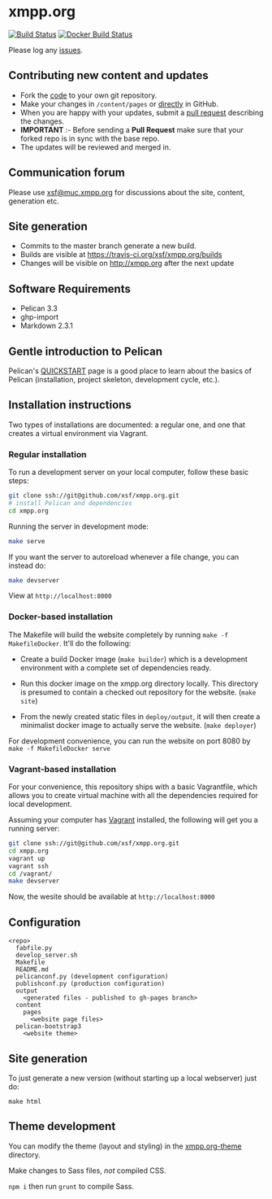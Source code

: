 xmpp.org
========
[![Build Status](https://travis-ci.org/xsf/xmpp.org.png?branch=master)](https://travis-ci.org/xsf/xmpp.org)
[![Docker Build Status](https://img.shields.io/docker/build/xmppxsf/xmpp.org.svg)](https://hub.docker.com/r/xmppxsf/xmpp.org/builds/)

Please log any [issues](https://github.com/xsf/xmpp.org/issues/new).

Contributing new content and updates
------------------------------------
 
* Fork the [code](https://github.com/xsf/xmpp.org/fork) to your own git repository.
* Make your changes in `/content/pages` or [directly](https://github.com/xsf/xmpp.org/tree/master/content/pages) in GitHub. 
* When you are happy with your updates, submit a [pull request](https://github.com/xsf/xmpp.org/pulls) describing the changes.
* **IMPORTANT** :- Before sending a **Pull Request** make sure that your forked repo is in sync with the base repo.
* The updates will be reviewed and merged in.

Communication forum
-------------------

Please use [xsf@muc.xmpp.org](xmpp:xsf@muc.xmpp.org?join) for discussions about the site, content, generation etc.

Site generation
---------------

* Commits to the master branch generate a new build.
* Builds are visible at https://travis-ci.org/xsf/xmpp.org/builds
* Changes will be visible on http://xmpp.org after the next update

## Software Requirements

* Pelican 3.3
* ghp-import
* Markdown 2.3.1

## Gentle introduction to Pelican

Pelican's [QUICKSTART](http://docs.getpelican.com/en/latest/quickstart.html) page is a good place to learn about the basics of Pelican (installation, project skeleton, development cycle, etc.).

## Installation instructions 

Two types of installations are documented: a regular one, and one that creates a virtual environment via Vagrant.

### Regular installation
To run a development server on your local computer, follow these basic steps:

```bash
git clone ssh://git@github.com/xsf/xmpp.org.git
# install Pelican and dependencies
cd xmpp.org
```

Running the server in development mode:

```bash
make serve
```

If you want the server to autoreload whenever a file change, you can instead do:

```bash
make devserver
```

View at `http://localhost:8000`

### Docker-based installation

The Makefile will build the website completely by running `make -f MakefileDocker`. It'll do
the following:

* Create a build Docker image (`make builder`) which is a development
environment with a complete set of dependencies ready.

* Run this docker image on the xmpp.org directory locally. This directory
is presumed to contain a checked out repository for the website. (`make site`)

* From the newly created static files in `deploy/output`, it will then create
a minimalist docker image to actually serve the website. (`make deployer`)

For development convenience, you can run the website on port 8080 by `make -f MakefileDocker serve`

### Vagrant-based installation
For your convenience, this repository ships with a basic Vagrantfile, which allows you to create virtual machine with all the dependencies required for local development.

Assuming your computer has [Vagrant](https://www.vagrantup.com/) installed, the following will get you a running server:
```bash
git clone ssh://git@github.com/xsf/xmpp.org.git
cd xmpp.org
vagrant up
vagrant ssh
cd /vagrant/
make devserver
```

Now, the wesite should be available at `http://localhost:8000`

## Configuration

```
<repo>
  fabfile.py
  develop_server.sh
  Makefile
  README.md
  pelicanconf.py (development configuration)
  publishconf.py (production configuration)
  output
    <generated files - published to gh-pages branch>
  content
    pages
      <website page files>
  pelican-bootstrap3
    <website theme>
```

## Site generation

To just generate a new version (without starting up a local webserver) just do:

`make html`


Theme development
-----------------

You can modify the theme (layout and styling) in the [xmpp.org-theme](https://github.com/xsf/xmpp.org/tree/master/xmpp.org-theme/sass) directory.

Make changes to Sass files, *not* compiled CSS.

`npm i` then run `grunt` to compile Sass.
